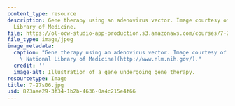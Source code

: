 ```yaml
---
content_type: resource
description: Gene therapy using an adenovirus vector. Image courtesy of the U.S. National
  Library of Medicine.
file: https://ol-ocw-studio-app-production.s3.amazonaws.com/courses/7-27-principles-of-human-disease-spring-2006/823aae293f341b2b46360a4c215e4f66_7-27s06.jpg
file_type: image/jpeg
image_metadata:
  caption: "Gene therapy using an adenovirus vector. Image courtesy of the\_[U.S.\
    \ National Library of Medicine](http://www.nlm.nih.gov/)."
  credit: ''
  image-alt: Illustration of a gene undergoing gene therapy.
resourcetype: Image
title: 7-27s06.jpg
uid: 823aae29-3f34-1b2b-4636-0a4c215e4f66
---
```

